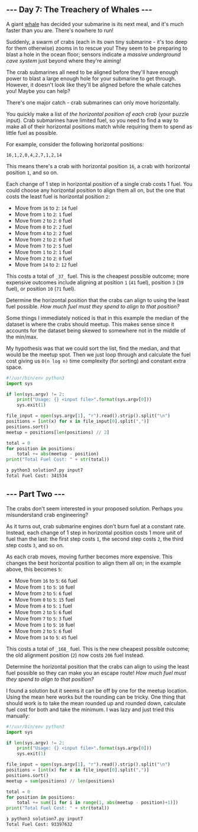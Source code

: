 ## --- Day 7: The Treachery of Whales ---

A giant [whale](https://en.wikipedia.org/wiki/Sperm_whale) has decided your submarine is its next meal, and it's much faster than you are. There's nowhere to run!

Suddenly, a swarm of crabs (each in its own tiny submarine - it's too deep for them otherwise) zooms in to rescue you! They seem to be preparing to blast a hole in the ocean floor; sensors indicate a _massive underground cave system_ just beyond where they're aiming!

The crab submarines all need to be aligned before they'll have enough power to blast a large enough hole for your submarine to get through. However, it doesn't look like they'll be aligned before the whale catches you! Maybe you can help?

There's one major catch - crab submarines can only move horizontally.

You quickly make a list of _the horizontal position of each crab_ (your puzzle input). Crab submarines have limited fuel, so you need to find a way to make all of their horizontal positions match while requiring them to spend as little fuel as possible.

For example, consider the following horizontal positions:

```
16,1,2,0,4,2,7,1,2,14
```

This means there's a crab with horizontal position `16`, a crab with horizontal position `1`, and so on.

Each change of 1 step in horizontal position of a single crab costs 1 fuel. You could choose any horizontal position to align them all on, but the one that costs the least fuel is horizontal position `2`:

-   Move from `16` to `2`: `14` fuel
-   Move from `1` to `2`: `1` fuel
-   Move from `2` to `2`: `0` fuel
-   Move from `0` to `2`: `2` fuel
-   Move from `4` to `2`: `2` fuel
-   Move from `2` to `2`: `0` fuel
-   Move from `7` to `2`: `5` fuel
-   Move from `1` to `2`: `1` fuel
-   Move from `2` to `2`: `0` fuel
-   Move from `14` to `2`: `12` fuel

This costs a total of `_37_` fuel. This is the cheapest possible outcome; more expensive outcomes include aligning at position `1` (`41` fuel), position `3` (`39` fuel), or position `10` (`71` fuel).

Determine the horizontal position that the crabs can align to using the least fuel possible. _How much fuel must they spend to align to that position?_

Some things I immediately noticed is that in this example the median of the dataset is where the crabs should meetup. This makes sense since it accounts for the dataset being skewed to somewhere not in the middle of the min/max.

My hypothesis was that we could sort the list, find the median, and that would be the meetup spot. Then we just loop through and calculate the fuel cost giving us `O(n log n)` time complexity (for sorting) and constant extra space.

```python
#!/usr/bin/env python3
import sys

if len(sys.argv) != 2:
    print("Usage: {} <input file>".format(sys.argv[0]))
    sys.exit(1)

file_input = open(sys.argv[1], "r").read().strip().split("\n")
positions = [int(x) for x in file_input[0].split(",")]
positions.sort()
meetup = positions[len(positions) // 2]

total = 0
for position in positions:
    total += abs(meetup - position)
print("Total Fuel Cost: " + str(total))
```

```bash
❯ python3 solution7.py input7
Total Fuel Cost: 341534
```

## --- Part Two ---

The crabs don't seem interested in your proposed solution. Perhaps you misunderstand crab engineering?

As it turns out, crab submarine engines don't burn fuel at a constant rate. Instead, each change of 1 step in horizontal position costs 1 more unit of fuel than the last: the first step costs `1`, the second step costs `2`, the third step costs `3`, and so on.

As each crab moves, moving further becomes more expensive. This changes the best horizontal position to align them all on; in the example above, this becomes `5`:

-   Move from `16` to `5`: `66` fuel
-   Move from `1` to `5`: `10` fuel
-   Move from `2` to `5`: `6` fuel
-   Move from `0` to `5`: `15` fuel
-   Move from `4` to `5`: `1` fuel
-   Move from `2` to `5`: `6` fuel
-   Move from `7` to `5`: `3` fuel
-   Move from `1` to `5`: `10` fuel
-   Move from `2` to `5`: `6` fuel
-   Move from `14` to `5`: `45` fuel

This costs a total of `_168_` fuel. This is the new cheapest possible outcome; the old alignment position (`2`) now costs `206` fuel instead.

Determine the horizontal position that the crabs can align to using the least fuel possible so they can make you an escape route! _How much fuel must they spend to align to that position?_

I found a solution but it seems it can be off by one for the meetup location. Using the mean here works but the rounding can be tricky. One thing that should work is to take the mean rounded up and rounded down, calculate fuel cost for both and take the minimum. I was lazy and just tried this manually:

```python
#!/usr/bin/env python3
import sys

if len(sys.argv) != 2:
    print("Usage: {} <input file>".format(sys.argv[0]))
    sys.exit(1)

file_input = open(sys.argv[1], "r").read().strip().split("\n")
positions = [int(x) for x in file_input[0].split(",")]
positions.sort()
meetup = sum(positions) // len(positions)

total = 0
for position in positions:
    total += sum([i for i in range(1, abs(meetup - position)+1)])
print("Total Fuel Cost: " + str(total))
```

```bash
❯ python3 solution7.py input7
Total Fuel Cost: 93397632
```